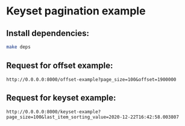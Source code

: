 # Keyset pagination example

## Install dependencies:
```bash
make deps
```

## Request for offset example:
```
http://0.0.0.0:8000/offset-example?page_size=100&offset=1900000
```

## Request for keyset example:
```
http://0.0.0.0:8000/keyset-example?page_size=100&last_item_sorting_value=2020-12-22T16:42:58.003807
```
